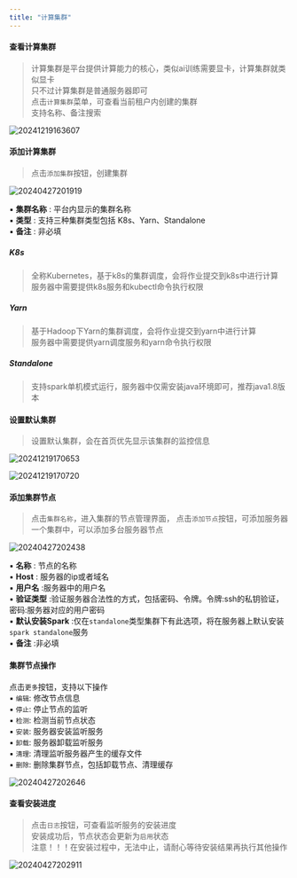 ```yaml
---
title: "计算集群"
---
```


#### 查看计算集群

> 计算集群是平台提供计算能力的核心，类似ai训练需要显卡，计算集群就类似显卡 <br/>
> 只不过计算集群是普通服务器即可 <br/>
> 点击`计算集群`菜单，可查看当前租户内创建的集群 <br/>
> 支持名称、备注搜索<br/>

![20241219163607](https://img.isxcode.com/picgo/20241219163607.png)

#### 添加计算集群

> 点击`添加集群`按钮，创建集群

![20240427201919](https://img.isxcode.com/picgo/20240427201919.png)

▪ **集群名称** : 平台内显示的集群名称 <br/>
▪ **类型** : 支持三种集群类型包括 K8s、Yarn、Standalone <br/>
▪ **备注** : 非必填

##### K8s

> 全称Kubernetes，基于k8s的集群调度，会将作业提交到k8s中进行计算 <br/>
> 服务器中需要提供k8s服务和kubectl命令执行权限

##### Yarn

> 基于Hadoop下Yarn的集群调度，会将作业提交到yarn中进行计算 <br/>
> 服务器中需要提供yarn调度服务和yarn命令执行权限

##### Standalone

> 支持spark单机模式运行，服务器中仅需安装java环境即可，推荐java1.8版本

#### 设置默认集群

> 设置默认集群，会在首页优先显示该集群的监控信息

![20241219170653](https://img.isxcode.com/picgo/20241219170653.png)

![20241219170720](https://img.isxcode.com/picgo/20241219170720.png)

#### 添加集群节点

> 点击`集群名称`，进入集群的节点管理界面， 点击`添加节点`按钮，可添加服务器 <br/>
> 一个集群中，可以添加多台服务器节点

![20240427202438](https://img.isxcode.com/picgo/20240427202438.png)

▪ **名称** : 节点的名称 <br/>
▪ **Host** : 服务器的ip或者域名 <br/>
▪ **用户名** :服务器中的用户名 <br/>
▪ **验证类型** :验证服务器合法性的方式，包括密码、令牌。令牌:ssh的私钥验证，密码:服务器对应的用户密码 <br/>
▪ **默认安装Spark** :仅在`standalone`类型集群下有此选项，将在服务器上默认安装`spark standalone`服务 <br/>
▪ **备注** :非必填

#### 集群节点操作

点击`更多`按钮，支持以下操作 <br/>
▪ `编辑`: 修改节点信息 <br/>
▪ `停止`: 停止节点的监听 <br/>
▪ `检测`: 检测当前节点状态 <br/>
▪ `安装`: 服务器安装监听服务 <br/>
▪ `卸载`: 服务器卸载监听服务 <br/>
▪ `清理`: 清理监听服务器产生的缓存文件 <br/>
▪ `删除`: 删除集群节点，包括卸载节点、清理缓存 <br/>

![20240427202646](https://img.isxcode.com/picgo/20240427202646.png)

#### 查看安装进度

> 点击`日志`按钮，可查看监听服务的安装进度 <br/>
> 安装成功后，节点状态会更新为`启用`状态 <br/>
> 注意！！！在安装过程中，无法中止，请耐心等待安装结果再执行其他操作

![20240427202911](https://img.isxcode.com/picgo/20240427202911.png)


